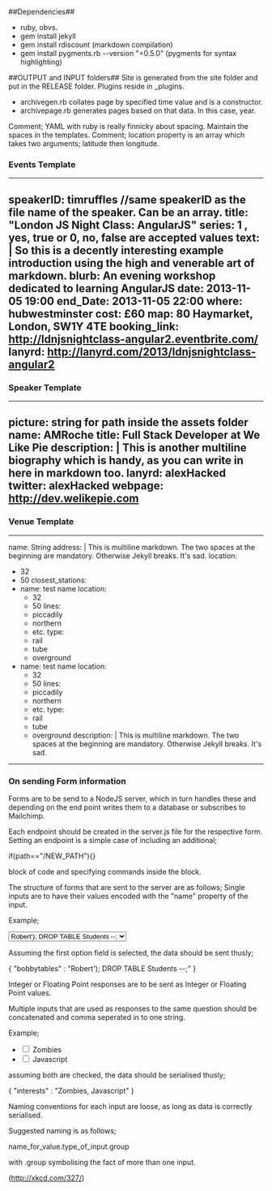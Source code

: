 ##Dependencies##
- ruby, obvs. 
- gem install jekyll
- gem install rdiscount (markdown compilation)
- gem install pygments.rb --version "=0.5.0" (pygments for syntax highlighting)

##OUTPUT and INPUT folders##
Site is generated from the site folder and put in the RELEASE folder. Plugins reside in _plugins.
- archivegen.rb collates page by specified time value and is a constructor.
- archivepage.rb generates pages based on that data. In this case, year.

Comment; YAML with ruby is really finnicky about spacing. Maintain the spaces in the templates.
Comment; location property is an array which takes two arguments; latitude then longitude.

### Events Template ###

---
speakerID: timruffles //same speakerID as the file name of the speaker. Can be an array.
title: "London JS Night Class: AngularJS" 
series: 1 , yes, true or 0, no, false are accepted values
text: |
  So this is a decently interesting example introduction using
  the high and venerable art of markdown.
blurb: An evening workshop dedicated to learning AngularJS 
date: 2013-11-05 19:00
end_Date: 2013-11-05 22:00
where: hubwestminster
cost: £60
map: 80 Haymarket, London, SW1Y 4TE
booking_link: http://ldnjsnightclass-angular2.eventbrite.com/
lanyrd: http://lanyrd.com/2013/ldnjsnightclass-angular2
---

### Speaker Template ###

---
picture: string for path inside the assets folder
name: AMRoche
title: Full Stack Developer at We Like Pie
description: |
  This is another
  multiline biography
  which is handy, as you can
  write in here in markdown too.
lanyrd: alexHacked
twitter: alexHacked
webpage: http://dev.welikepie.com
---

### Venue Template ###

--- 
name: String
address: |
    This is multiline markdown.
    The two spaces at the beginning are mandatory.
    Otherwise Jekyll breaks. It's sad.
location: 
  - 32
  - 50
closest_stations:
  - name: test name
    location: 
      - 32
      - 50
    lines: 
      - piccadily
      - northern
      - etc.
    type: 
      - rail
      - tube
      - overground
  - name: test name
    location: 
      - 32
      - 50
    lines: 
      - piccadily
      - northern
      - etc.
    type: 
      - rail
      - tube
      - overground
    description: |
        This is multiline markdown.
        The two spaces at the beginning are mandatory.
        Otherwise Jekyll breaks. It's sad.
---

### On sending Form information ###
Forms are to be send to a NodeJS server, which in turn handles these and depending on the end point writes them to a database or subscribes to Mailchimp.

Each endpoint should be created in the server.js file for the respective form. Setting an endpoint is a simple case of including an additional;

if(path=="/NEW_PATH"){}

block of code and specifying commands inside the block.

The structure of forms that are sent to the server are as follows;
Single inputs are to have their values encoded with the "name" property of the input.

Example;

<select name="bobbytables">
  <option> Robert'); DROP TABLE Students --; </option>
  <option> Robert </option>
  <option> Bobby </option>
</select>

Assuming the first option field is selected, the data should be sent thusly;

{
  "bobbytables" : "Robert'); DROP TABLE Students --;"
}

Integer or Floating Point responses are to be sent as Integer or Floating Point values.

Multiple inputs that are used as responses to the same question should be concatenated and comma seperated in to one string.

Example;

<ul>
  <li class="speaker-topic">
    <input type="checkbox" name="interests.checkbox.group" value="Zombies">
    <label>Zombies</label>
  </li>
  <li class="speaker-topic">
    <input type="checkbox" name="interests.checkbox.group" value="Javascript">
    <label> Javascript</label>
  </li>
</ul>

assuming both are checked, the data should be serialised thusly;

{
  "interests" : "Zombies, Javascript"
}

Naming conventions for each input are loose, as long as data is correctly serialised. 

Suggested naming is as follows; 
  
  name_for_value.type_of_input.group

with .group symbolising the fact of more than one input.

(http://xkcd.com/327/)